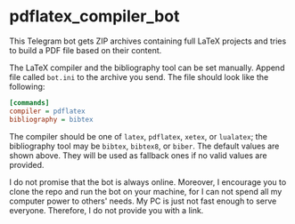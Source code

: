 # pdflatex_compiler_bot

This Telegram bot gets ZIP archives containing full LaTeX projects and tries to build a PDF file based on their content.

The LaTeX compiler and the bibliography tool can be set manually. Append file called `bot.ini` to the archive you send.
The file should look like the following:
```ini
[commands]
compiler = pdflatex
bibliography = bibtex
``` 
The compiler should be one of `latex`, `pdflatex`, `xetex`, or `lualatex`;
the bibliography tool may be `bibtex`, `bibtex8`, or `biber`.
The default values are shown above. They will be used as fallback ones if no valid values are provided. 

I do not promise that the bot is always online. Moreover, I encourage you to clone the repo and run the bot on your
machine, for I can not spend all my computer power to others' needs. My PC is just not fast enough to serve everyone.
Therefore, I do not provide you with a link.
